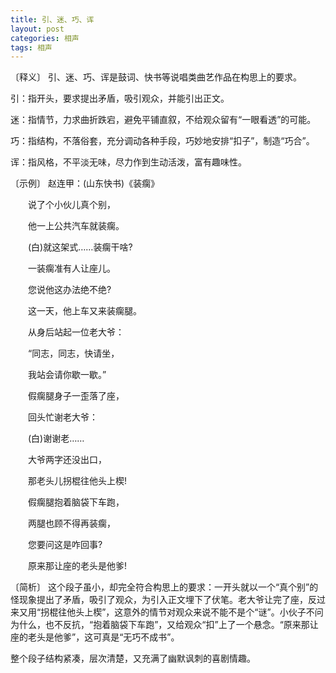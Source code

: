 ```yaml
---
title: 引、迷、巧、诨
layout: post
categories: 相声
tags: 相声
---
```


〔释义〕 引、迷、巧、诨是鼓词、快书等说唱类曲艺作品在构思上的要求。

引：指开头，要求提出矛盾，吸引观众，并能引出正文。

迷：指情节，力求曲折跌宕，避免平铺直叙，不给观众留有“一眼看透”的可能。

巧：指结构，不落俗套，充分调动各种手段，巧妙地安排“扣子”，制造“巧合”。

诨：指风格，不平淡无味，尽力作到生动活泼，富有趣味性。

〔示例〕 赵连甲：(山东快书)《装瘸》

　　说了个小伙儿真个别，

　　他一上公共汽车就装瘸。

　　(白)就这架式……装瘸干啥?

　　一装瘸准有人让座儿。

　　您说他这办法绝不绝?

　　这一天，他上车又来装瘸腿。

　　从身后站起一位老大爷：

　　“同志，同志，快请坐，

　　我站会请你歇一歇。”

　　假瘸腿身子一歪落了座，

　　回头忙谢老大爷：

　　(白)谢谢老……

　　大爷两字还没出口，

　　那老头儿拐棍往他头上楔!

　　假瘸腿抱着脑袋下车跑，

　　两腿也顾不得再装瘸，

　　您要问这是咋回事?

　　原来那让座的老头是他爹!

〔简析〕 这个段子虽小，却完全符合构思上的要求：一开头就以一个“真个别”的怪现象提出了矛盾，吸引了观众，为引入正文埋下了伏笔。老大爷让完了座，反过来又用“拐棍往他头上楔”，这意外的情节对观众来说不能不是个“谜”。小伙子不问为什么，也不反抗，“抱着脑袋下车跑”，又给观众“扣”上了一个悬念。“原来那让座的老头是他爹”，这可真是“无巧不成书”。

整个段子结构紧凑，层次清楚，又充满了幽默讽刺的喜剧情趣。 